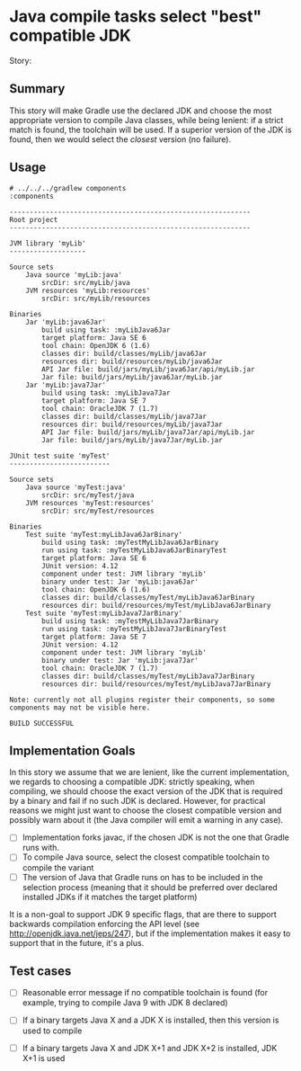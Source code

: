 # Java compile tasks select "best" compatible JDK

Story:

## Summary

This story will make Gradle use the declared JDK and choose the most appropriate version to compile Java classes, while being lenient: if a strict match is found, the toolchain will be used. If a superior version of the JDK is found, then we would select the *closest* version (no failure).

## Usage

    # ../../../gradlew components
    :components

    ------------------------------------------------------------
    Root project
    ------------------------------------------------------------

    JVM library 'myLib'
    -------------------

    Source sets
        Java source 'myLib:java'
            srcDir: src/myLib/java
        JVM resources 'myLib:resources'
            srcDir: src/myLib/resources

    Binaries
        Jar 'myLib:java6Jar'
            build using task: :myLibJava6Jar
            target platform: Java SE 6
            tool chain: OpenJDK 6 (1.6)
            classes dir: build/classes/myLib/java6Jar
            resources dir: build/resources/myLib/java6Jar
            API Jar file: build/jars/myLib/java6Jar/api/myLib.jar
            Jar file: build/jars/myLib/java6Jar/myLib.jar
        Jar 'myLib:java7Jar'
            build using task: :myLibJava7Jar
            target platform: Java SE 7
            tool chain: OracleJDK 7 (1.7)
            classes dir: build/classes/myLib/java7Jar
            resources dir: build/resources/myLib/java7Jar
            API Jar file: build/jars/myLib/java7Jar/api/myLib.jar
            Jar file: build/jars/myLib/java7Jar/myLib.jar

    JUnit test suite 'myTest'
    -------------------------

    Source sets
        Java source 'myTest:java'
            srcDir: src/myTest/java
        JVM resources 'myTest:resources'
            srcDir: src/myTest/resources

    Binaries
        Test suite 'myTest:myLibJava6JarBinary'
            build using task: :myTestMyLibJava6JarBinary
            run using task: :myTestMyLibJava6JarBinaryTest
            target platform: Java SE 6
            JUnit version: 4.12
            component under test: JVM library 'myLib'
            binary under test: Jar 'myLib:java6Jar'
            tool chain: OpenJDK 6 (1.6)
            classes dir: build/classes/myTest/myLibJava6JarBinary
            resources dir: build/resources/myTest/myLibJava6JarBinary
        Test suite 'myTest:myLibJava7JarBinary'
            build using task: :myTestMyLibJava7JarBinary
            run using task: :myTestMyLibJava7JarBinaryTest
            target platform: Java SE 7
            JUnit version: 4.12
            component under test: JVM library 'myLib'
            binary under test: Jar 'myLib:java7Jar'
            tool chain: OracleJDK 7 (1.7)
            classes dir: build/classes/myTest/myLibJava7JarBinary
            resources dir: build/resources/myTest/myLibJava7JarBinary

    Note: currently not all plugins register their components, so some components may not be visible here.

    BUILD SUCCESSFUL



## Implementation Goals

In this story we assume that we are lenient, like the current implementation, we regards to choosing a compatible JDK: strictly speaking, when compiling, we should choose the exact version of the JDK that is required by a binary and fail if no such JDK is declared. However, for practical reasons we might just want to choose the closest compatible version and possibly warn about it (the Java compiler will emit a warning in any case).

 - [ ] Implementation forks javac, if the chosen JDK is not the one that Gradle runs with.
 - [ ] To compile Java source, select the closest compatible toolchain to compile the variant
 - [ ] The version of Java that Gradle runs on has to be included in the selection process (meaning that it should be preferred over declared installed JDKs if it matches the target platform)

 It is a non-goal to support JDK 9 specific flags, that are there to support backwards compilation enforcing the API level (see http://openjdk.java.net/jeps/247), but if the implementation makes it easy to support that in the future, it's a plus.

## Test cases

 - [ ] Reasonable error message if no compatible toolchain is found (for example, trying to compile Java 9 with JDK 8 declared)
 - [ ] If a binary targets Java X and a JDK X is installed, then this version is used to compile
 - [ ] If a binary targets Java X and JDK X+1 and JDK X+2 is installed, JDK X+1 is used


